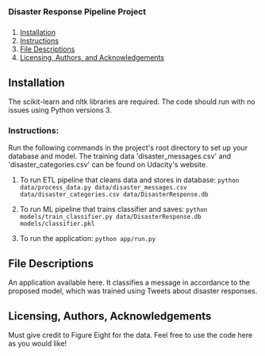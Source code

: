 ##
### Disaster Response Pipeline Project
###

1. [Installation](#installation)
2. [Instructions](#instructions)
3. [File Descriptions](#files)
4. [Licensing, Authors, and Acknowledgements](#licensing)

## Installation

The scikit-learn and nltk libraries are required. The code should run with no issues using Python versions 3.

### Instructions:
Run the following commands in the project's root directory to set up your database and model. The training data 'disaster_messages.csv' and 'disaster_categories.csv' can be found on Udacity's website.

1. To run ETL pipeline that cleans data and stores in database:
        `python data/process_data.py data/disaster_messages.csv data/disaster_categories.csv data/DisasterResponse.db`

2. To run ML pipeline that trains classifier and saves:
        `python models/train_classifier.py data/DisasterResponse.db models/classifier.pkl`

3. To run the application: 
        `python app/run.py`


## File Descriptions
An application available here. It classifies a message in accordance to the proposed model, which was trained using Tweets about disaster responses.

## Licensing, Authors, Acknowledgements

Must give credit to Figure Eight for the data. Feel free to use the code here as you would like!


